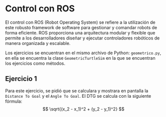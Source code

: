 # Control con ROS
El control con ROS (Robot Operating System) se refiere a la utilización de este robusto framework de software para gestionar y comandar robots de forma eficiente. ROS proporciona una arquitectura modular y flexible que permite a los desarrolladores diseñar y ejecutar controladores robóticos de manera organizada y escalable.

Los ejercicios se encuentran en el mismo archivo de Python: `geometrico.py`, en ella se encuentra la clase `GeometricTurtleSim` en la que se encuentran los ejercicios como métodos.

## Ejercicio 1
Para este ejercicio, se pidió que se calculara y mostrara en pantalla la `Distance To Goal` y el `Angle To Goal`. El DTG se calcula con la siguiente fórmula:
$$ \sqrt{(x_2 - x_1)^2 + (y_2 - y_1)^2} $$
